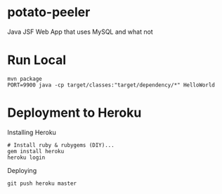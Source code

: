 potato-peeler
=============

Java JSF Web App that uses MySQL and what not

Run Local
=========

    mvn package
    PORT=9900 java -cp target/classes:"target/dependency/*" HelloWorld
    
Deployment to Heroku
====================

Installing Heroku

    # Install ruby & rubygems (DIY)...
    gem install heroku
    heroku login
    
Deploying

    git push heroku master
    
